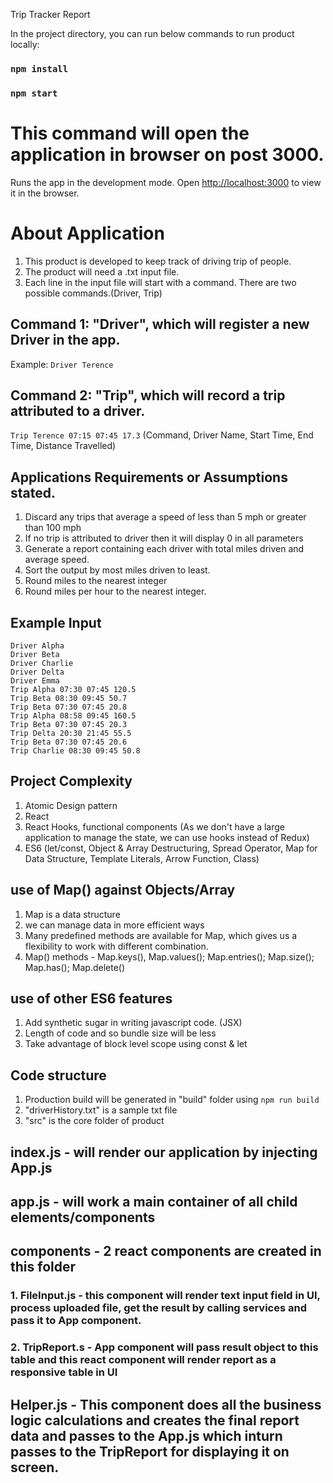 Trip Tracker Report

In the project directory, you can run below commands to run product locally:
### `npm install`

### `npm start`
# This command will open the application in browser on post 3000.


Runs the app in the development mode.
Open [http://localhost:3000](http://localhost:3000) to view it in the browser.

# About Application
1. This product is developed to keep track of driving trip of people.
2. The product will need a .txt input file.
3. Each line in the input file will start with a command. There are two possible commands.(Driver, Trip)

## Command 1: "Driver", which will register a new Driver in the app.
Example:
`Driver Terence`

## Command 2: "Trip", which will record a trip attributed to a driver. 
`Trip Terence 07:15 07:45 17.3` (Command, Driver Name, Start Time, End Time, Distance Travelled)

## Applications Requirements or Assumptions stated.
1. Discard any trips that average a speed of less than 5 mph or greater than 100 mph
2. If no trip is attributed to driver then it will display 0 in all parameters
3. Generate a report containing each driver with total miles driven and average
speed. 
4. Sort the output by most miles driven to least. 
5. Round miles to the nearest integer
6. Round miles per hour to the nearest integer.

## Example Input
``````````````
Driver Alpha
Driver Beta
Driver Charlie
Driver Delta
Driver Emma
Trip Alpha 07:30 07:45 120.5
Trip Beta 08:30 09:45 50.7
Trip Beta 07:30 07:45 20.8
Trip Alpha 08:58 09:45 160.5
Trip Beta 07:30 07:45 20.3
Trip Delta 20:30 21:45 55.5
Trip Beta 07:30 07:45 20.6
Trip Charlie 08:30 09:45 50.8
```````````````````````````

## Project Complexity
1. Atomic Design pattern
2. React
3. React Hooks, functional components (As we don't have  a large application to manage the state, we can use hooks instead of Redux)
4. ES6 (let/const, Object & Array Destructuring, Spread Operator, Map for Data Structure, Template Literals, Arrow Function, Class)


## use of Map() against Objects/Array
1. Map is a data structure
2. we can manage data in more efficient ways 
3. Many predefined methods are available for Map, which gives us a flexibility to work with different combination.
4. Map() methods - Map.keys(), Map.values(); Map.entries(); Map.size(); Map.has(); Map.delete()

## use of other ES6 features
1. Add synthetic sugar in writing javascript code. (JSX)
2. Length of code and so bundle size will be less
3. Take advantage of block level scope using const & let

## Code structure
1. Production build will be generated in "build" folder using `npm run build`
2. "driverHistory.txt" is a sample txt file 
3. "src"  is the core folder of product
## index.js - will render our application by injecting App.js 
## app.js - will work a main container of all child elements/components
## components - 2 react components are created in this  folder
### 1. FileInput.js - this component will render text input field in UI, process uploaded file, get the result by calling services and pass it to App component.
### 2. TripReport.s - App component will pass result object to this table and this react component will render report as a responsive table in UI
## Helper.js - This component does all the business logic calculations and creates the final report data and passes to the App.js which inturn passes to the TripReport for displaying it on screen.